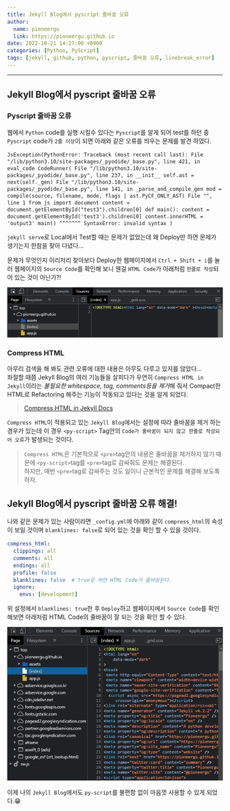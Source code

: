 ```yaml
---
title: Jekyll Blog에서 pyscript 줄바꿈 오류
author:
  name: pioneergu
  link: https://pioneergu.github.io
date: 2022-10-21 14:27:00 +0900
categories: [Python, PyScript]
tags: [jekyll, github, python, pyscript, 줄바꿈 오류, linebreak_error]    # TAG names should always be lowercase
---
```


---
## **Jekyll Blog에서 pyscript 줄바꿈 오류**
### **Pyscript 줄바꿈 오류**  

웹에서 `Python` code를 실행 시킬수 있다는 `Pyscript`를 알게 되어 test를 하던 중 `Pyscript` code가 `2줄 이상`이 되면 아래와 같은 오류를 띄우는 문제를 발견 하였다.

```text
JsException(PythonError: Traceback (most recent call last): File "/lib/python3.10/site-packages/_pyodide/_base.py", line 421, in eval_code CodeRunner( File "/lib/python3.10/site-packages/_pyodide/_base.py", line 237, in __init__ self.ast = next(self._gen) File "/lib/python3.10/site-packages/_pyodide/_base.py", line 141, in _parse_and_compile_gen mod = compile(source, filename, mode, flags | ast.PyCF_ONLY_AST) File "", line 1 from js import document content = document.getElementById("test3").children[0] def main(): content = document.getElementById('test3').children[0] content.innerHTML = 'output3' main() ^^^^^^^ SyntaxError: invalid syntax )
```

`jekyll serve`로 Local에서 Test할 때는 문제가 없었는데 왜 Deploy만 하면 문제가 생기는지 한참을 찾아 다녔다...  
  
문제가 무엇인지 이리저리 찾아보다 Deploy한 웹페이지에서 `Ctrl + Shift + i`를 눌러 웹페이지의 `Source Code`를 확인해 보니 웬걸 `HTML Code`가 아래처럼 `한줄로 작성`되어 있는 것이 아닌가?!  

![compress_html_pyscript_error](/assets/img/posting/git/compress_html_pyscript_error.jpg)

### **Compress HTML**  

아무리 검색을 해 봐도 관련 오류에 대한 내용은 아무도 다루고 있지를 않았다...  
좌절할 때쯤 Jekyll Blog의 여러 기능들을 살피다가 우연히 `Compress HTML in Jekyll`이라는 *불필요한 whitespace, tag, comments등을 제거*해 줘서 Compact한 HTML로 Refactoring 해주는 기능이 작동되고 있다는 것을 알게 되었다.  

> [Compress HTML in Jekyll Docs](https://jch.penibelst.de/)

`Compress HTML`이 적용되고 있는 `Jekyll Blog`에서는 설정에 따라 줄바꿈을 제거 하는 경우가 있는데 이 경우 `<py-script>` Tag안의 `Code가 줄바꿈이 되지 않고 한줄로 작성되어 오류`가 발생되는 것이다.  

> `Compress HTML`은 기본적으로 `<pre>`tag안의 내용은 줄바꿈을 제거하지 않기 때문에 `<py-script>`tag를 `<pre>`tag로 감싸줘도 문제는 해결된다.  
> 하지만, 매번 `<pre>`tag로 감싸주는 것도 일이니 근본적인 문제를 해결해 보도록 하자.  

## **Jekyll Blog에서 pyscript 줄바꿈 오류 해결!**

나와 같은 문제가 있는 사람이라면 `_config.yml`에 아래와 같이 `compress_html`의 속성이 보일 것이며 `blanklines: false`로 되어 있는 것을 확인 할 수 있을 것이다.  

```yaml
compress_html:
  clippings: all
  comments: all
  endings: all
  profile: false
  blanklines: false  # true로 하면 HTML Code가 줄바꿈된다.
  ignore:
    envs: [development]
```

위 설정에서 `blanklines: true`한 후 `Deploy`하고 웹페이지에서 `Source Code`를 확인 해보면 아래처럼 HTML Code의 줄바꿈이 잘 되는 것을 확인 할 수 있다.  

![compress_html_pyscript_correct](/assets/img/posting/git/compress_html_pyscript_correct.jpg)

이제 나의 `Jekyll Blog`에서도 `py-script`를 불편함 없이 마음껏 사용할 수 있게 되었다.😁  